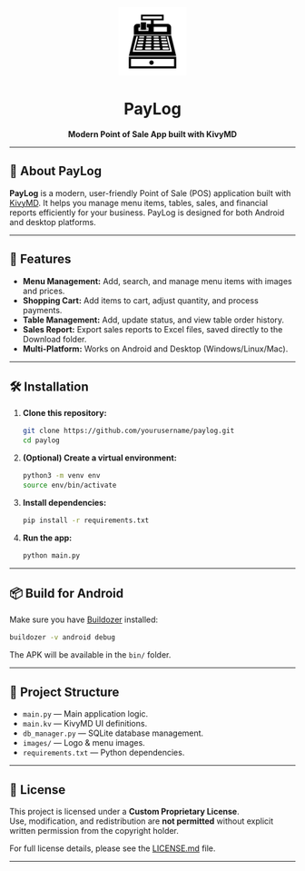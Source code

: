 <p align="center">
  <img src="images/logo.png" alt="PayLog Logo" width="120"/>
</p>

<h1 align="center">PayLog</h1>
<p align="center"><b>Modern Point of Sale App built with KivyMD</b></p>

---

## 📱 About PayLog

**PayLog** is a modern, user-friendly Point of Sale (POS) application built with [KivyMD](https://github.com/kivymd/KivyMD). It helps you manage menu items, tables, sales, and financial reports efficiently for your business. PayLog is designed for both Android and desktop platforms.

---

## 🚀 Features

- **Menu Management:** Add, search, and manage menu items with images and prices.
- **Shopping Cart:** Add items to cart, adjust quantity, and process payments.
- **Table Management:** Add, update status, and view table order history.
- **Sales Report:** Export sales reports to Excel files, saved directly to the Download folder.
- **Multi-Platform:** Works on Android and Desktop (Windows/Linux/Mac).

---

## 🛠️ Installation

1. **Clone this repository:**
   ```sh
   git clone https://github.com/yourusername/paylog.git
   cd paylog
   ```

2. **(Optional) Create a virtual environment:**
   ```sh
   python3 -m venv env
   source env/bin/activate
   ```

3. **Install dependencies:**
   ```sh
   pip install -r requirements.txt
   ```

4. **Run the app:**
   ```sh
   python main.py
   ```

---

## 📦 Build for Android

Make sure you have [Buildozer](https://github.com/kivy/buildozer) installed:

```sh
buildozer -v android debug
```

The APK will be available in the `bin/` folder.

---

## 📁 Project Structure

- `main.py` — Main application logic.
- `main.kv` — KivyMD UI definitions.
- `db_manager.py` — SQLite database management.
- `images/` — Logo & menu images.
- `requirements.txt` — Python dependencies.

---

## 📃 License

This project is licensed under a **Custom Proprietary License**.  
Use, modification, and redistribution are **not permitted** without explicit written permission from the copyright holder.

For full license details, please see the [LICENSE.md](./LICENSE.md) file.

---